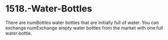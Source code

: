 # 1518.-Water-Bottles
There are numBottles water bottles that are initially full of water. You can exchange numExchange empty water bottles from the market with one full water bottle.
